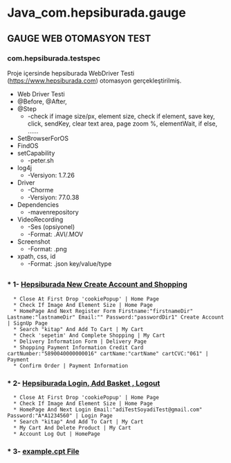 # Java_com.hepsiburada.gauge


## GAUGE WEB OTOMASYON TEST


### com.hepsiburada.testspec


Proje içersinde hepsiburada WebDriver Testi (https://www.hepsiburada.com) otomasyon gerçekleştirilmiş.


* Web Driver Testi
* @Before, @After,   
* @Step
   * -check if image size/px, element size, check if element, save key, click, sendKey, clear text area, page zoom %, elementWait, if else, ......
* SetBrowserForOS
* FindOS
* setCapability 
   * -peter.sh
* log4j 
   * -Versiyon: 1.7.26
* Driver 
   * -Chorme 
   * -Versiyon: 77.0.38
* Dependencies
   * -mavenrepository
* VideoRecording 
   * -Ses (opsiyonel) 
   * -Format: .AVI/.MOV
* Screenshot 
   * -Format: .png
* xpath, css, id 
   * -Format: .json key/value/type



## 
###   * 1- [Hepsiburada New Create Account and Shopping](https://github.com/AbdurrahmanDemirci/Java_com.hepsiburada.gauge/blob/master/specs/example.spec)
      * Close At First Drop 'cookiePopup' | Home Page
      * Check If Image And Element Size | Home Page
      * HomePage And Next Register Form Firstname:"firstnameDir" Lastname:"lastnameDir" Email:"" Password:"passwordDir1" Create Account | SignUp Page
      * Search "kitap" And Add To Cart | My Cart
      * Check 'sepetim' And Complete Shopping | My Cart
      * Delivery Information Form | Delivery Page
      * Shopping Payment Information Credit Card cartNumber:"5890040000000016" cartName:"cartName" cartCVC:"061" | Payment
      * Confirm Order | Payment Information
###   * 2- [Hepsiburada Login, Add Basket , Logout](https://github.com/AbdurrahmanDemirci/Java_com.hepsiburada.gauge/blob/master/specs/example.spec)
      * Close At First Drop 'cookiePopup' | Home Page
      * Check If Image And Element Size | Home Page
      * HomePage And Next Login Email:"adiTestSoyadiTest@gmail.com" Password:"A*A1234560" | Login Page
      * Search "kitap" And Add To Cart | My Cart
      * My Cart And Delete Product | My Cart
      * Account Log Out | HomePage
      
###   * 3- [example.cpt   File](https://github.com/AbdurrahmanDemirci/Java_com.hepsiburada.gauge/blob/master/specs/concepts/example.cpt)
